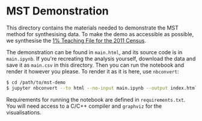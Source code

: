 # MST Demonstration

This directory contains the materials needed to demonstrate the MST method for
synthesising data. To make the demo as accessible as possible, we synthesise the
[1% Teaching File for the 2011 Census](https://www.ons.gov.uk/census/2011census/2011censusdata/censusmicrodata/microdatateachingfile).

The demonstration can be found in `main.html`, and its source code is in
`main.ipynb`. If you're recreating the analysis yourself, download the data and
save it as `main.csv` in this directory. Then you can run the notebook and
render it however you please. To render it as it is here, use `nbconvert`:

```zsh
$ cd /path/to/mst-demo
$ jupyter nbconvert --to html --no-input main.ipynb --output index.html
```

Requirements for running the notebook are defined in `requirements.txt`. You
will need access to a C/C++ compiler and `graphviz` for the visualisations.
